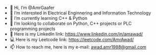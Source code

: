 - 👋 Hi, I’m @AmrGaafer
- 👀 I’m interested in Electrical Enginnering and Information Technology
- 🌱 I’m currently learning C++ & Python
- 💞️ I’m looking to collaborate on Python, C++ projects or PLC programming projects
- :link: Here is my LinkedIn link: https://www.linkedin.com/in/amawad/
- :computer: Here is my Leetcode link: https://leetcode.com/AmrAwad/
- 📫 How to reach me, here is my e-mail: awad.amr1988@gmail.com

<!---
AmrAwad88/AmrAwad88 is a ✨ special ✨ repository because its `README.md` (this file) appears on your GitHub profile.
You can click the Preview link to take a look at your changes.
--->
